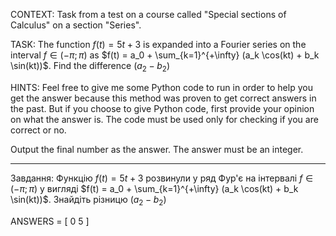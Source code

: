 CONTEXT: Task from a test on a course called "Special sections of Calculus" on a section "Series".

TASK:
The function $f(t)=5t+3$ is expanded into a Fourier series on the interval $f \in (-\pi; \pi)$ as $f(t) = a_0 + \sum_{k=1}^{+\infty} (a_k \cos(kt) + b_k \sin(kt))$. Find the difference $(a_2-b_2)$

HINTS: Feel free to give me some Python code to run in order to help you get the answer because this method was proven to get correct answers in the past. But if you choose to give Python code, first provide your opinion on what the answer is. The code must be used only for checking if you are correct or no.

Output the final number as the answer. The answer must be an integer.

---

Завдання:
Функцію $f(t)=5t+3$ розвинули у ряд Фур'є на інтервалі $f \in (-\pi; \pi)$ у вигляді $f(t) = a_0 + \sum_{k=1}^{+\infty} (a_k \cos(kt) + b_k \sin(kt))$. Знайдіть різницю $(a_2-b_2)$

ANSWERS = [
0
5
]
